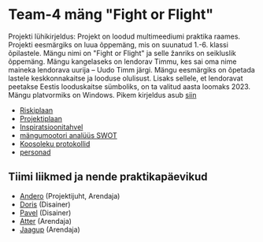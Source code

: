 # Team-4 mäng "Fight or Flight"

 Projekti lühikirjeldus:
  Projekt on loodud multimeediumi praktika raames. Projekti eesmärgiks on luua õppemäng, mis on suunatud 1.-6. klassi õpilastele. Mängu nimi on "Fight or Flight" ja selle žanriks on seikluslik õppemäng. Mängu kangelaseks on lendorav Timmu, kes sai oma nime maineka lendorava uurija – Uudo Timm järgi. Mängu eesmärgiks on õpetada lastele keskkonnakaitse ja looduse olulisust. Lisaks sellele, et lendoravat peetakse Eestis looduskaitse sümboliks, on ta valitud aasta loomaks 2023. Mängu platvormiks on Windows. Pikem kirjeldus asub [siin](https://github.com/TLUHK-RIF22/Team-4/blob/main/Documents/mängukirjeldus.md)
 - [Riskiplaan](https://github.com/TLUHK-RIF22/Team-4/blob/main/Documents/Riskiplaan.md)
 - [Projektiplaan](https://github.com/TLUHK-RIF22/Team-4/blob/main/Documents/projektiplaan.md)
 - [Inspiratsioonitahvel](https://www.figma.com/file/IpFLPqvzyU88h4C5KThWLZ/Timmu?type=design&node-id=0%3A1&mode=design&t=IIVMT3EbVkWpID5m-1)
 - [mängumootori analüüs SWOT](https://github.com/TLUHK-RIF22/Team-4/blob/main/Documents/SWOT.md)
 - [Koosoleku protokollid](https://github.com/TLUHK-RIF22/Team-4/blob/main/Documents/koosoleku_protokollid.md)
 - [personad](https://github.com/TLUHK-RIF22/Team-4/blob/main/Documents/Personad.md)

## Tiimi liikmed ja nende praktikapäevikud
 - [Andero](https://github.com/TLUHK-RIF22/Team-4/issues/7)  (Projektijuht, Arendaja)
 - [Doris](https://github.com/TLUHK-RIF22/Team-4/issues/8) (Disainer)
 - [Pavel](https://github.com/TLUHK-RIF22/Team-4/issues/9) (Disainer)
 - [Atter](https://github.com/TLUHK-RIF22/Team-4/issues/11) (Arendaja)
 - [Jaagup](https://github.com/TLUHK-RIF22/Team-4/issues/10) (Arendaja)





  
